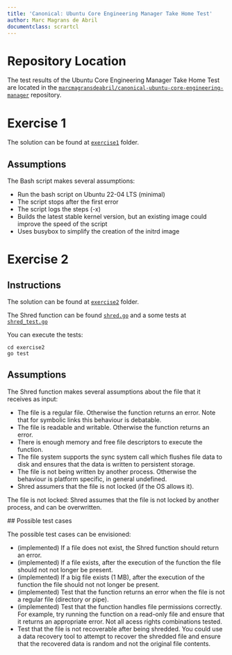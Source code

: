 ```yaml
---
title: 'Canonical: Ubuntu Core Engineering Manager Take Home Test'
author: Marc Magrans de Abril
documentclass: scrartcl
---
```

# Repository Location

The test results of the Ubuntu Core Engineering Manager Take Home Test are located in the [`marcmagransdeabril/canonical-ubuntu-core-engineering-manager`](https://github.com/marcmagransdeabril/canonical-ubuntu-core-engineering-manager/) repository.

# Exercise 1

The solution can be found at [`exercise1`](https://github.com/marcmagransdeabril/canonical-ubuntu-core-engineering-manager/edit/main/exercise1) folder.

## Assumptions

The Bash script makes several assumptions:

* Run the bash script on Ubuntu 22-04 LTS (minimal)
* The script stops after the first error
* The script logs the steps (-x) 
* Builds the latest stable kernel version, but an existing image could improve the speed of the script
* Uses busybox to simplify the creation of the initrd image

# Exercise 2

## Instructions

The solution can be found at [`exercise2`](https://github.com/marcmagransdeabril/canonical-ubuntu-core-engineering-manager/edit/main/exercise2) folder.

The Shred function can be found [`shred.go`](https://github.com/marcmagransdeabril/canonical-ubuntu-core-engineering-manager/edit/main/exercise2/shred.go) and a some tests at [`shred_test.go`](https://github.com/marcmagransdeabril/canonical-ubuntu-core-engineering-manager/edit/main/exercise2/shred_test.go)

You can execute the tests:
```
cd exercise2
go test
```
## Assumptions

The Shred function makes several assumptions about the file that it receives as input:
* The file is a regular file. Otherwise the function returns an error. Note that for symbolic links this behaviour is debatable.
* The file is readable and writable. Otherwise the function returns an error.
* There is enough memory and free file descriptors to execute the function.
* The file system supports the sync system call which flushes file data to disk and ensures that the data is written to persistent storage.
* The file is not being written by another process. Otherwise the behaviour is platform specific, in general undefined.
* Shred assumers that the file is not locked (if the OS allows it). 


The file is not locked: Shred assumes that the file is not locked by another process, and can be overwritten.


## Possible test cases 

The possible test cases can be envisioned:

* (implemented) If a file does not exist, the Shred function should return an error.
* (implemented) If a file exists, after the execution of the function the file should not not longer be present.
* (implemented) If a big file exists (1 MB), after the execution of the function the file should not not longer be present.
* (implemented) Test that the function returns an error when the file is not a regular file (directory or pipe).
* (implemented) Test that the function handles file permissions correctly. For example, try running the function on a read-only file and ensure that it returns an appropriate error. Not all acess rights combinations tested.
* Test that the file is not recoverable after being shredded. You could use a data recovery tool to attempt to recover the shredded file and ensure that the recovered data is random and not the original file contents.





